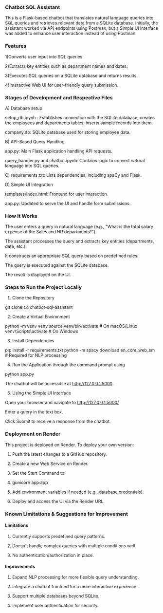 ### Chatbot SQL Assistant

This is a Flask-based chatbot that translates natural language queries into SQL queries and retrieves relevant data from a SQLite database. Initially, the assistant worked via API endpoints using Postman, but a Simple UI Interface was added to enhance user interaction instead of using Postman.

### Features

1)Converts user input into SQL queries.

2)Extracts key entities such as department names and dates.

3)Executes SQL queries on a SQLite database and returns results.

4)Interactive Web UI for user-friendly query submission.

### Stages of Development and Respective Files

A) Database setup

setup_db.ipynb : Establishes connection with the SQLite database, creates the employees and departments tables, inserts sample records into them.

company.db: SQLite database used for storing employee data.

B) API-Based Query Handling

app.py: Main Flask application handling API requests.

query_handler.py and chatbot.ipynb: Contains logic to convert natural language into SQL queries.

C) requirements.txt: Lists dependencies, including spaCy and Flask.

D) Simple UI Integration

templates/index.html: Frontend for user interaction.

app.py: Updated to serve the UI and handle form submissions.

### How It Works

The user enters a query in natural language (e.g., "What is the total salary expense of the Sales and HR departments?").

The assistant processes the query and extracts key entities (departments, date, etc.).

It constructs an appropriate SQL query based on predefined rules.

The query is executed against the SQLite database.

The result is displayed on the UI.

### Steps to Run the Project Locally

1. Clone the Repository

git clone <repo-url>
cd chatbot-sql-assistant

2. Create a Virtual Environment

python -m venv venv
source venv/bin/activate  # On macOS/Linux
venv\Scripts\activate  # On Windows

3. Install Dependencies

pip install -r requirements.txt
python -m spacy download en_core_web_sm  # Required for NLP processing

4. Run the Application through the command prompt using

python app.py

The chatbot will be accessible at http://127.0.0.1:5000.

5. Using the Simple UI Interface

Open your browser and navigate to http://127.0.0.1:5000/

Enter a query in the text box.

Click Submit to receive a response from the chatbot.

### Deployment on Render

This project is deployed on Render. To deploy your own version:

1) Push the latest changes to a GitHub repository.

2) Create a new Web Service on Render.

3) Set the Start Command to:

4) gunicorn app:app

5) Add environment variables if needed (e.g., database credentials).

6) Deploy and access the UI via the Render URL.

### Known Limitations & Suggestions for Improvement

#### Limitations

1) Currently supports predefined query patterns.

2) Doesn't handle complex queries with multiple conditions well.

3) No authentication/authorization in place.

#### Improvements

1) Expand NLP processing for more flexible query understanding.

2) Integrate a chatbot frontend for a more interactive experience.

3) Support multiple databases beyond SQLite.

4) Implement user authentication for security.

